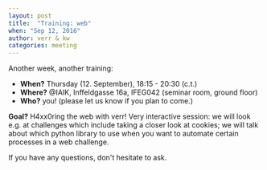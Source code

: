 ```yaml
---
layout: post
title:  "Training: web"
when: "Sep 12, 2016"
author: verr & kw
categories: meeting
---
```


Another week, another training:

* **When?** Thursday (12. September), 18:15 - 20:30 (c.t.)
* **Where?** @IAIK, Inffeldgasse 16a, IFEG042 (seminar room, ground floor)
* **Who?** you! (please let us know if you plan to come.)


**Goal?** 
H4xx0ring the web with verr! Very interactive session: we will look e.g. at challenges which include taking a closer look at cookies; we will talk about which python library to use when you want to automate certain processes in a web challenge.

If you have any questions, don't hesitate to ask.